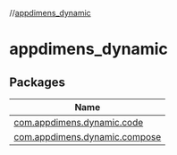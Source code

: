 //[appdimens_dynamic](index.md)

# appdimens_dynamic

## Packages

| Name |
|---|
| [com.appdimens.dynamic.code](appdimens_dynamic/com.appdimens.dynamic.code/index.md) |
| [com.appdimens.dynamic.compose](appdimens_dynamic/com.appdimens.dynamic.compose/index.md) |